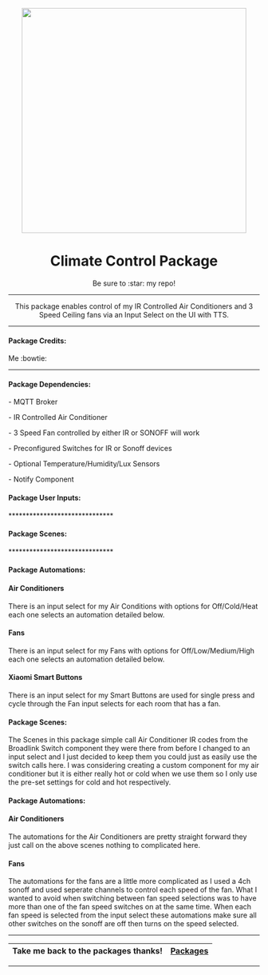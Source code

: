 <p align="center">
  <img src="https://github.com/JamesMcCarthy79/Home-Assistant-Config/blob/master/HA%20Pics/Climate%20Control.png" width="450"/>
</p>
<h1 align="center">Climate Control Package</h1>
<p align="center">Be sure to :star: my repo!</p>
<hr *** </hr>
<p align="center">This package enables control of my IR Controlled Air Conditioners and 3 Speed Ceiling fans via an Input Select on the UI with TTS.</p>
<hr --- </hr> 

<h4 align="left">Package Credits:</h4>
<p align="left">Me :bowtie:</br>

<hr --- </hr>

<h4 align="left">Package Dependencies:</h4>
<p align="left">- MQTT Broker</br>
<p align="left">- IR Controlled Air Conditioner</br>
<p align="left">- 3 Speed Fan controlled by either IR or SONOFF will work</br>
<p align="left">- Preconfigured Switches for IR or Sonoff devices</br>
<p align="left">- Optional Temperature/Humidity/Lux Sensors</br>
<p align="left">- Notify Component</br>
<h4 align="left">Package User Inputs:</h4>
<p align="left">******************************</br>
<h4 align="left">Package Scenes:</h4>
<p align="left">******************************</br>
<h4 align="left">Package Automations:</h4>
<h4 align="left">Air Conditioners</h4>
<p align="left">There is an input select for my Air Conditions with options for Off/Cold/Heat each one selects an automation detailed below.</br>
<h4 align="left">Fans</h4>
<p align="left">There is an input select for my Fans with options for Off/Low/Medium/High each one selects an automation detailed below.</br>
<h4 align="left">Xiaomi Smart Buttons</h4>
<p align="left">There is an input select for my Smart Buttons are used for single press and cycle through the Fan input selects for each room that has a fan.</br>
<h4 align="left">Package Scenes:</h4>
<p align="left">The Scenes in this package simple call Air Conditioner IR codes from the Broadlink Switch component they were there from before I changed to an input select and I just decided to keep them you could just as easily use the switch calls here. I was considering creating a custom component for my air conditioner but it is either really hot or cold when we use them so I only use the pre-set settings for cold and hot respectively.</br>
<h4 align="left">Package Automations:</h4>
<h4 align="left">Air Conditioners</h4>
<p align="left">The automations for the Air Conditioners are pretty straight forward they just call on the above scenes nothing to complicated here.</p>
<h4 align="left">Fans</h4>
<p align="left">The automations for the fans are a little more complicated as I used a 4ch sonoff and used seperate channels to control each speed of the fan. What I wanted to avoid when switching between fan speed selections was to have more than one of the fan speed switches on at the same time. When each fan speed is selected from the input select these automations make sure all other switches on the sonoff are off then turns on the speed selected.</p>
<hr --- </hr>

| Take me back to the packages thanks!| [Packages](https://github.com/JamesMcCarthy79/Home-Assistant-Config/tree/master/config/packages) | 
| --- | --- |

<hr --- </hr>
